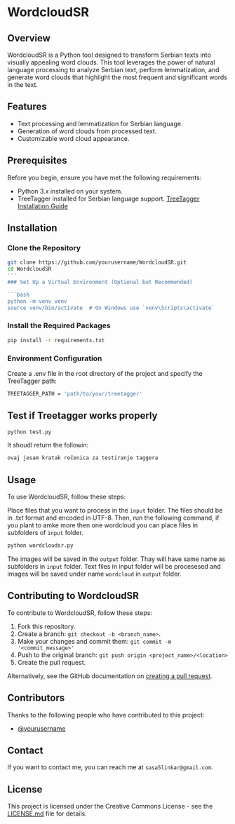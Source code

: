 # WordcloudSR

## Overview
WordcloudSR is a Python tool designed to transform Serbian texts into visually appealing word clouds. This tool leverages the power of natural language processing to analyze Serbian text, perform lemmatization, and generate word clouds that highlight the most frequent and significant words in the text.

## Features
- Text processing and lemmatization for Serbian language.
- Generation of word clouds from processed text.
- Customizable word cloud appearance.

## Prerequisites
Before you begin, ensure you have met the following requirements:
- Python 3.x installed on your system.
- TreeTagger installed for Serbian language support. [TreeTagger Installation Guide](#)

## Installation
### Clone the Repository
```bash
git clone https://github.com/yourusername/WordcloudSR.git
cd WordcloudSR
'''
### Set Up a Virtual Environment (Optional but Recommended)

```bash
python -m venv venv
source venv/bin/activate  # On Windows use `venv\Scripts\activate`
```

### Install the Required Packages

```bash
pip install -r requirements.txt
```

### Environment Configuration
Create a .env file in the root directory of the project and specify the TreeTagger path:

```bash
TREETAGGER_PATH = 'path/to/your/treetagger'
```
## Test if Treetagger works properly
```bash
python test.py
```

It shoudl return the followin:
```bash
ovaj jesam kratak rečenica za testiranje taggera
```

## Usage
To use WordcloudSR, follow these steps:

Place files that you want to process in the `input` folder. The files should be in .txt format and encoded in UTF-8. Then, run the following command, if you plant to amke more then one wordcloud you can place files in subfolders of `input` folder. 

```bash
python wordcloudsr.py
```
The images will be saved in the `output` folder. Thay will have same name as subfolders in `input` folder. Text files in input folder will be procesesed and images will be saved under name `wordcloud` in `output` folder.


## Contributing to WordcloudSR
To contribute to WordcloudSR, follow these steps:

1. Fork this repository.
2. Create a branch: `git checkout -b <branch_name>`.
3. Make your changes and commit them: `git commit -m '<commit_message>'`
4. Push to the original branch: `git push origin <project_name>/<location>`
5. Create the pull request.

Alternatively, see the GitHub documentation on [creating a pull request](https://help.github.com/articles/creating-a-pull-request/).

## Contributors
Thanks to the following people who have contributed to this project:

- [@yourusername](https://github.com/yourusername)

## Contact
If you want to contact me, you can reach me at `sasa5linkar@gmail.com`.

## License
This project is licensed under the Creative Commons License - see the [LICENSE.md](LICENSE.md) file for details.


